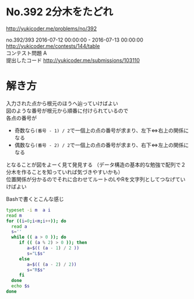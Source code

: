 # No.392 2分木をたどれ
http://yukicoder.me/problems/no/392

no.392/393 2016-07-12 00:00:00 - 2016-07-13 00:00:00  
http://yukicoder.me/contests/144/table  
コンテスト問題 A  
提出したコード http://yukicoder.me/submissions/103110  

# 解き方 

入力された点から根元のほうへ辿っていけばよい  
図のような番号が根元から順番に付けられているので  
各点の番号が
 - 奇数なら`(番号 - 1) / 2`で一個上の点の番号が求まり、左下⇔右上の関係になる  
 - 偶数なら`(番号 - 2) / 2`で一個上の点の番号が求まり、右下⇔左上の関係になる  

となることが図をよーく見て発見する （データ構造の基本的な勉強で配列で２分木を作ることを知っていれば気づきやすいかも）    
位置関係が分かるのでそれに合わせてルートのLやRを文字列としてつなげていけばよい  


Bashで書くとこんな感じ
```Bash
typeset -i m  a i
read m
for ((i=0;i<m;i++)); do
  read a
  s=''
  while (( a > 0 )); do
     if (( (a % 2) > 0 )); then
        a=$(( (a - 1) / 2 ))
        s="L$s"
     else
        a=$(( (a - 2) / 2))
        s="R$s"
     fi
  done
  echo $s
done
```

